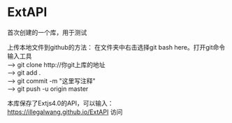 # ExtAPI

首次创建的一个库，用于测试

上传本地文件到github的方法：
在文件夹中右击选择git bash here。打开git命令输入工具<br>
    --> git clone http://你git上库的地址<br>
    --> git add .<br>
    --> git commit -m "这里写注释"<br>
    --> git push -u origin master<br>
    
    
本库保存了Extjs4.0的API，可以输入：<br>
                       https://illegalwang.github.io/ExtAPI           访问
